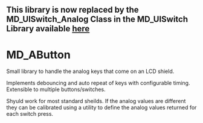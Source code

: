 This library is now replaced by the MD_UISwitch_Analog Class in the MD_UISwitch Library available [here](https://github.com/MajicDesigns/MD_UISwitch)
-

# MD_AButton

Small library to handle the analog keys that come on an LCD shield. 

Implements debouncing and auto repeat of keys with configurable timing. Extensible to multiple buttons/switches.

Shyuld work for most standard sheilds. If the analog values are different they can be calibrated using a utility to define the analog values returned for each switch press.